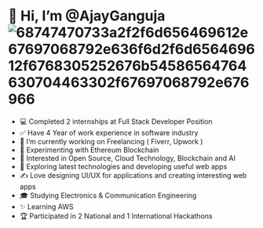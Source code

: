 # 👋 Hi, I’m @AjayGanguja![68747470733a2f2f6d656469612e67697068792e636f6d2f6d656469612f6768305252676b54586564764630704463302f67697068792e676966](https://user-images.githubusercontent.com/84345490/170499681-2e4850a1-d7a8-4483-a55a-e33e6e3d9258.gif)


- 💻 Completed 2 internships at Full Stack Developer Position
- ✅ Have 4 Year of work experience in software industry
- 🔭 I’m currently working on Freelancing ( Fiverr, Upwork )
- 🌱 Experimenting with Ethereum Blockchain
- 👯 Interested in Open Source, Cloud Technology, Blockchain and AI
- 🤔 Exploring latest technologies and developing useful web apps
- ✍️ Love designing UI/UX for applications and creating interesting web apps
- 🎓 Studying Electronics & Communication Engineering
- ✨ Learning AWS
- 🏆 Participated in 2 National and 1 International Hackathons

<!---
AjayGanguja/AjayGanguja is a ✨ special ✨ repository because its `README.md` (this file) appears on your GitHub profile.
You can click the Preview link to take a look at your changes.
--->
